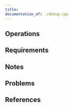 ```yaml
---
title: 
documentation_of: ./debug.cpp
---
```


## Operations

## Requirements

## Notes

## Problems

## References
